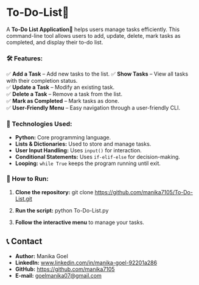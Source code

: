 # To-Do-List📝

A **To-Do List Application📝** helps users manage tasks efficiently. This command-line tool allows users to add, update, delete, mark tasks as completed, and display their to-do list. 

### 🛠️ Features:  

✅ **Add a Task** – Add new tasks to the list. 
✅ **Show Tasks** – View all tasks with their completion status.  
✅ **Update a Task** – Modify an existing task.  
✅ **Delete a Task** – Remove a task from the list.  
✅ **Mark as Completed** – Mark tasks as done.  
✅ **User-Friendly Menu** – Easy navigation through a user-friendly CLI.

### 🔧 Technologies Used:   

* **Python:** Core programming language. 
* **Lists & Dictionaries:**  Used to store and manage tasks.
* **User Input Handling:** Uses ```input()``` for interaction.
* **Conditional Statements:** Uses ```if-elif-else``` for decision-making.
* **Looping:** ```while True``` keeps the program running until exit.

### 🚀 How to Run:  

1.  **Clone the repository:**
    git clone https://github.com/manika7105/To-Do-List.git

2.  **Run the script:**
    python To-Do-List.py

3.  **Follow the interactive menu** to manage your tasks.

## 📞 Contact

*   **Author:** Manika Goel
*   **LinkedIn:** www.linkedin.com/in/manika-goel-92201a286
*   **GitHub:** https://github.com/manika7105
*   **E-mail:** goelmanika07@gmail.com

